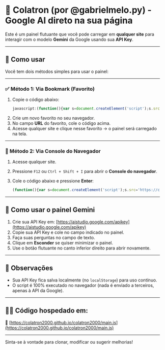 # 🤖 Colatron (por @gabrielmelo.py) - Google AI direto na sua página

Este é um painel flutuante que você pode carregar em **qualquer site** para interagir com o modelo **Gemini** da Google usando sua **API Key**.

---

## 🚀 Como usar

Você tem dois métodos simples para usar o painel:

---

### ✅ Método 1: Via Bookmark (Favorito)

1. Copie o código abaixo:
    ```javascript
    javascript:(function(){var s=document.createElement('script');s.src='https://colatron2000.github.io/colatron2000/main.js';document.head.appendChild(s);})();
    ```
2. Crie um novo favorito no seu navegador.
3. No campo **URL** do favorito, cole o código acima.
4. Acesse qualquer site e clique nesse favorito → o painel será carregado na tela.

---

### 🧪 Método 2: Via Console do Navegador

1. Acesse qualquer site.
2. Pressione `F12` ou `Ctrl + Shift + I` para abrir o **Console do navegador**.
3. Cole o código abaixo e pressione **Enter**:

    ```javascript
    (function(){var s=document.createElement('script');s.src='https://colatron2000.github.io/colatron2000/main.js';document.head.appendChild(s);})();
    ```

---

## 🧠 Como usar o painel Gemini

1. Crie sua API Key em: [https://aistudio.google.com/apikey](https://aistudio.google.com/apikey)
2. Copie sua API Key e cole no campo indicado no painel.
3. Faça suas perguntas no campo de texto.
4. Clique em **Esconder** se quiser minimizar o painel.
5. Use o botão flutuante no canto inferior direito para abrir novamente.

---

## 📌 Observações

- Sua API Key fica salva localmente (no `localStorage`) para uso contínuo.
- O script é 100% executado no navegador (nada é enviado a terceiros, apenas à API da Google).

---

## 👨‍💻 Código hospedado em:

🔗 [https://colatron2000.github.io/colatron2000/main.js](https://colatron2000.github.io/colatron2000/main.js)

---

Sinta-se à vontade para clonar, modificar ou sugerir melhorias!
